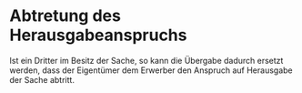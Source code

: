 # Abtretung des Herausgabeanspruchs

Ist ein Dritter im Besitz der Sache, so kann die Übergabe dadurch ersetzt werden, dass der Eigentümer dem Erwerber den Anspruch auf Herausgabe der Sache abtritt. 

